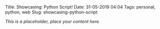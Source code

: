 Title: Showcasing: Python Script!
Date: 31-05-2019 04:04
Tags: personal, python, web
Slug: showcasing-python-script

*This is a placeholder, place your content here.*